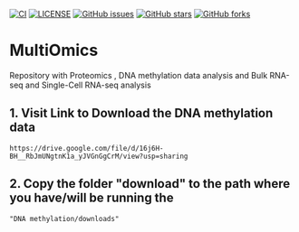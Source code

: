 [![CI](https://github.com/rayotoo/MultiOmics/actions/workflows/blank.yml/badge.svg)](https://github.com/rayotoo/MultiOmics/actions/workflows/blank.yml)
[![LICENSE](https://img.shields.io/github/license/rayotoo/MultiOmics?style=flat-square&color=green)](https://github.com/rayotoo/MultiOmics/blob/main/LICENSE)
[![GitHub issues](https://img.shields.io/github/issues/rayotoo/MultiOmics?style=flat-square)](https://github.com/rayotoo/sMultiOmics/issues)
[![GitHub stars](https://img.shields.io/github/stars/rayotoo/MultiOmics?style=flat-square&color=important)](https://github.com/rayotoo/MultiOmics/stargazers)
[![GitHub forks](https://img.shields.io/github/forks/rayotoo/MultiOmics?style=flat-square&color=blueviolet)](https://github.com/rayotoo/MultiOmics/network/members)

# MultiOmics
Repository with Proteomics , DNA methylation data analysis and Bulk RNA-seq and Single-Cell RNA-seq analysis

## 1. Visit Link to Download the DNA methylation data
```
https://drive.google.com/file/d/16j6H-BH__RbJmUNgtnK1a_yJVGnGgCrM/view?usp=sharing
```
## 2. Copy the folder "download" to the path where you have/will be running the 
```
"DNA methylation/downloads"
```
